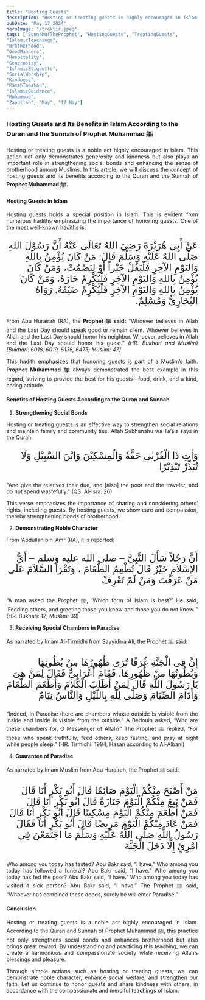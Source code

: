 ```yaml
---
title: "Hosting Guests"
description: "Hosting or treating guests is highly encouraged in Islam, following the example and Sunnah of Prophet Muhammad ﷺ."
pubDate: "May 17 2024"
heroImage: "/traktir.jpeg"
tags: ["SunnahOfTheProphet", "HostingGuests", "TreatingGuests",
"IslamicTeachings",
"Brotherhood",
"GoodManners",
"Hospitality",
"Generosity",
"IslamicEtiquette",
"SocialWorship",
"Kindness",
"RamahTamahan",
"IslamicGuidance",
"Muhammad",
"Zaputlah", "May", "17 May"]
---
```


### Hosting Guests and Its Benefits in Islam According to the Quran and the Sunnah of Prophet Muhammad ﷺ

<p style="text-align: justify;">Hosting or treating guests is a noble act highly encouraged in Islam. This action not only demonstrates generosity and kindness but also plays an important role in strengthening social bonds and enhancing the sense of brotherhood among Muslims. In this article, we will discuss the concept of hosting guests and its benefits according to the Quran and the Sunnah of <strong>Prophet Muhammad ﷺ.</strong></p>

#### Hosting Guests in Islam

<p style="text-align: justify;">Hosting guests holds a special position in Islam. This is evident from numerous hadiths emphasizing the importance of honoring guests. One of the most well-known hadiths is:</p>

<p style="font-family: 'Neirizi Regular', sans-serif; font-size: 25px; direction: rtl;">
عَنْ أَبِي هُرَيْرَةَ رَضِيَ اللهُ تَعَالَى عَنْهُ أَنَّ رَسُوْلَ اللهِ صَلَّى اللهُ عَلَيْهِ وَسَلَّمَ قَالَ: مَنْ كَانَ يُؤْمِنُ بِاللهِ وَاليَوْمِ الآخِرِ فَلْيَقُلْ خَيْراً أَوْ لِيَصْمُتْ، وَمَنْ كَانَ يُؤْمِنُ بِاللهِ وَاليَوْمِ الآخِرِ فَلْيُكْرِمْ جَارَهُ، وَمَنْ كَانَ يُؤْمِنُ بِاللهِ وَاليَوْمِ الآخِرِ فَلْيُكْرِمْ ضَيْفَهُ.
رَوَاهُ البُخَارِيُّ وَمُسْلِمٌ.</p>

<p style="text-align: justify;">From Abu Hurairah (RA), the <strong>Prophet ﷺ said:</strong> “Whoever believes in Allah and the Last Day should speak good or remain silent. Whoever believes in Allah and the Last Day should honor his neighbor. Whoever believes in Allah and the Last Day should honor his guest.” <i>(HR. Bukhari and Muslim) [Bukhari: 6018, 6019, 6136, 6475; Muslim: 47]</i></p>

<p style="text-align: justify;">This hadith emphasizes that honoring guests is part of a Muslim’s faith. <strong>Prophet Muhammad ﷺ</strong> always demonstrated the best example in this regard, striving to provide the best for his guests—food, drink, and a kind, caring attitude.</p>

#### Benefits of Hosting Guests According to the Quran and Sunnah

1. **Strengthening Social Bonds**

<p style="text-align: justify;">Hosting or treating guests is an effective way to strengthen social relations and maintain family and community ties. Allah Subhanahu wa Ta’ala says in the Quran:</p>

<p style="font-family: 'Neirizi Regular', sans-serif; font-size: 25px; direction: rtl;">
وَاٰتِ ذَا الْقُرْبٰى حَقَّهٗ وَالْمِسْكِيْنَ وَابْنَ السَّبِيْلِ وَلَا تُبَذِّرْ تَبْذِيْرًا</p>

<p style="text-align: justify;">"And give the relatives their due, and [also] the poor and the traveler, and do not spend wastefully." (QS. Al-Isra: 26)</p>

<p style="text-align: justify;">This verse emphasizes the importance of sharing and considering others’ rights, including guests. By hosting guests, we show care and compassion, thereby strengthening bonds of brotherhood.</p>

2. **Demonstrating Noble Character**

<p style="text-align: justify;">From ‘Abdullah bin ‘Amr (RA), it is reported:</p>

<p style="font-family: 'Neirizi Regular', sans-serif; font-size: 25px; direction: rtl;">
أَنَّ رَجُلاً سَأَلَ النَّبِىَّ – صلى الله عليه وسلم – أَىُّ الإِسْلاَمِ خَيْرٌ قَالَ تُطْعِمُ الطَّعَامَ ، وَتَقْرَأُ السَّلاَمَ عَلَى مَنْ عَرَفْتَ وَمَنْ لَمْ تَعْرِفْ</p>

<p style="text-align: justify;">“A man asked the Prophet ﷺ, ‘Which form of Islam is best?’ He said, ‘Feeding others, and greeting those you know and those you do not know.’” (HR. Bukhari: 12; Muslim: 39)</p>

3. **Receiving Special Chambers in Paradise**

<p style="text-align: justify;">As narrated by Imam Al-Tirmidhi from Sayyidina Ali, the Prophet ﷺ said:</p>

<p style="font-family: 'Neirizi Regular', sans-serif; font-size: 25px; direction: rtl;">
إِنَّ فِى الْجَنَّةِ غُرَفًا تُرَى ظُهُورُهَا مِنْ بُطُونِهَا وَبُطُونُهَا مِنْ ظُهُورِهَا. فَقَامَ أَعْرَابِىٌّ فَقَالَ لِمَنْ هِىَ يَا رَسُولَ اللَّهِ قَالَ لِمَنْ أَطَابَ الْكَلاَمَ وَأَطْعَمَ الطَّعَامَ وَأَدَامَ الصِّيَامَ وَصَلَّى لِلَّهِ بِاللَّيْلِ وَالنَّاسُ نِيَامٌ</p>

<p style="text-align: justify;">“Indeed, in Paradise there are chambers whose outside is visible from the inside and inside is visible from the outside.” A Bedouin asked, “Who are these chambers for, O Messenger of Allah?” The Prophet ﷺ replied, “For those who speak truthfully, feed others, keep fasting, and pray at night while people sleep.” (HR. Tirmidhi: 1984, Hasan according to Al-Albani)</p>

4. **Guarantee of Paradise**

<p style="text-align: justify;">As narrated by Imam Muslim from Abu Hurairah, the Prophet ﷺ said:</p>

<p style="font-family: 'Neirizi Regular', sans-serif; font-size: 25px; direction: rtl;">
مَنْ أَصْبَحَ مِنْكُمْ الْيَوْمَ صَائِمًا قَالَ أَبُو بَكْرٍ أَنَا قَالَ فَمَنْ تَبِعَ مِنْكُمْ الْيَوْمَ جَنَازَةً قَالَ أَبُو بَكْرٍ أَنَا قَالَ فَمَنْ أَطْعَمَ مِنْكُمْ الْيَوْمَ مِسْكِينًا قَالَ أَبُو بَكْرٍ أَنَا قَالَ فَمَنْ عَادَ مِنْكُمْ الْيَوْمَ مَرِيضًا قَالَ أَبُو بَكْرٍ أَنَا فَقَالَ رَسُولُ اللَّهِ صَلَّى اللَّهُ عَلَيْهِ وَسَلَّمَ مَا اجْتَمَعْنَ فِي امْرِئٍ إِلَّا دَخَلَ الْجَنَّةَ</p>

<p style="text-align: justify;">Who among you today has fasted? Abu Bakr said, “I have.” Who among you today has followed a funeral? Abu Bakr said, “I have.” Who among you today has fed the poor? Abu Bakr said, “I have.” Who among you today has visited a sick person? Abu Bakr said, “I have.” The Prophet ﷺ said, “Whoever has combined these deeds, surely he will enter Paradise.”</p>

#### Conclusion

<p style="text-align: justify;">Hosting or treating guests is a noble act highly encouraged in Islam. According to the Quran and Sunnah of Prophet Muhammad ﷺ, this practice not only strengthens social bonds and enhances brotherhood but also brings great reward. By understanding and practicing this teaching, we can create a harmonious and compassionate society while receiving Allah’s blessings and pleasure.</p>

<p style="text-align: justify;">Through simple actions such as hosting or treating guests, we can demonstrate noble character, enhance social welfare, and strengthen our faith. Let us continue to honor guests and share kindness with others, in accordance with the compassionate and merciful teachings of Islam.</p>
